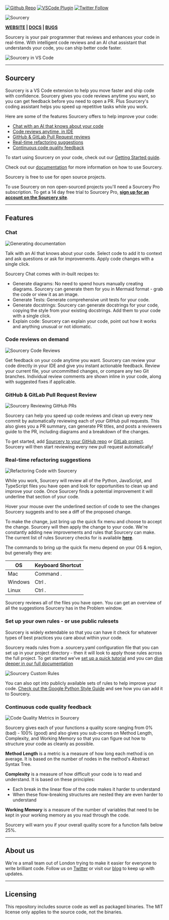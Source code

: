 [twitter-shield]: https://img.shields.io/twitter/follow/SourceryAI?style=social
[twitter-url]: https://bit.ly/sourceryai-twitter
[github-shield]: https://img.shields.io/github/stars/sourcery-ai/sourcery?style=social
[github-url]: https://bit.ly/sourceryai-github
[vscode-shield]: https://img.shields.io/visual-studio-marketplace/r/sourcery.sourcery?logo=visual-studio-code&style=social
[vscode-url]: https://bit.ly/sourceryai-vscode

[![Github Repo][github-shield]][github-url]
[![VSCode Plugin][vscode-shield]][vscode-url]
[![Twitter Follow][twitter-shield]][twitter-url]

![Sourcery](https://raw.githubusercontent.com/sourcery-ai/sourcery-vscode/main/assets/Sourcery_Logo_VS_Code_Description.png)

**[WEBSITE](https://sourcery.ai/) | [DOCS](https://docs.sourcery.ai/Welcome/) | [BUGS](https://github.com/sourcery-ai/sourcery/issues)**

Sourcery is your pair programmer that reviews and enhances your code in real-time. With intelligent code reviews and an AI chat assistant that understands your code, you can ship better code faster.

![Sourcery in VS Code](https://raw.githubusercontent.com/sourcery-ai/sourcery-vscode/main/assets/Sourcery_VS_Code_Example.gif)

---

## Sourcery

Sourcery is a VS Code extension to help you move faster and ship code with confidence. Sourcery gives you code reviews anytime you want, so you can get feedback before you need to open a PR. Plus Sourcery's coding assistant helps you speed up repetitive tasks while you work.

Here are some of the features Sourcery offers to help improve your code:

- [Chat with an AI that knows about your code](#chat)
- [Code reviews anytime, in IDE](#code-reviews-on-demand)
- [GitHub & GitLab Pull Request reviews](#github-pull-request-review)
- [Real-time refactoring suggestions](#real-time-refactoring-suggestions)
- [Continuous code quality feedback](#continuous-code-quality-feedback)


To start using Sourcery on your code, check out our [Getting Started guide](https://docs.sourcery.ai/getting-started/).

Check out our [documentation](https://docs.sourcery.ai/Welcome/) for more information on how to use Sourcery.

Sourcery is free to use for open source projects. 

To use Sourcery on non open-sourced projects you'll need a Sourcery Pro subscription. To get a 14 day free trial to Sourcery Pro, **[sign up for an account on the Sourcery site](https://app.sourcery.ai/dashboard/subscription?utm_source=vscode_marketplace&utm_medium=web&utm_campaign=vscode_marketplace)**.

---

## Features

### Chat

![Generating documentation](https://raw.githubusercontent.com/sourcery-ai/sourcery-vscode/main/assets/docstring_generation.png)

Talk with an AI that knows about your code. Select code to add it to context and ask questions or ask for improvements. Apply code changes with a single click.

Sourcery Chat comes with in-built recipes to:
- Generate diagrams: No need to spend hours manually creating diagrams. Sourcery can generate them for you in Mermaid format - grab the code or view it as an image.
- Generate Tests: Generate comprehensive unit tests for your code.
- Generate docstrings: Sourcery can generate docstrings for your code, copying the style from your existing docstrings. Add them to your code with a single click.
- Explain code: Sourcery can explain your code, point out how it works and anything unusual or not idiomatic.

### Code reviews on demand

![Sourcery Code Reviews](https://raw.githubusercontent.com/sourcery-ai/sourcery-vscode/main/assets/code_review.png)

Get feedback on your code anytime you want. Sourcery can review your code directly in your IDE and give you instant actionable feedback.
Review your current file, your uncommitted changes, or compare any two Git branches. Individual review comments are shown inline in your code, along with suggested fixes if applicable.


### GitHub & GitLab Pull Request Review

![Sourcery Reviewing GitHub PRs](https://raw.githubusercontent.com/sourcery-ai/sourcery-vscode/main/assets/Sourcery_Code_Review.gif)

Sourcery can help you speed up code reviews and clean up every new commit by automatically reviewing each of your GitHub pull requests. This also gives you a PR summary, can generate PR titles, and posts a reviewers guide to the PR, including diagrams and a breakdown of the changes.

To get started, add [Sourcery to your GitHub repo](https://github.com/apps/sourcery-ai/installations/new) or [GitLab project](https://app.sourcery.ai/login?connection=gitlab). Sourcery will then start reviewing every new pull request automatically!

### Real-time refactoring suggestions

![Refactoring Code with Sourcery](https://raw.githubusercontent.com/sourcery-ai/sourcery-vscode/main/assets/Sourcery_VS_Code_Refactoring.gif)

While you work, Sourcery will review all of the Python, JavaScript, and TypeScript files you have open and look for opportunities to clean up and improve your code. Once Sourcery finds a potential improvement it will underline that section of your code.

Hover your mouse over the underlined section of code to see the changes Sourcery suggests and to see a diff of the proposed change.

To make the change, just bring up the quick fix menu and choose to accept the change. Sourcery will then apply the change to your code. We're constantly adding new improvements and rules that Sourcery can make. The current list of rules Sourcery checks for is available **[here](https://docs.sourcery.ai/refactorings/)**.

The commands to bring up the quick fix menu depend on your OS & region, but generally they are:


 | OS | Keyboard Shortcut  |
| --- | --- |
| Mac | Command . |
| Windows | Ctrl . |
| Linux | Ctrl . |

Sourcery reviews all of the files you have open. You can get an overview of all the suggestions Sourcery has in the Problem window.

### Set up your own rules - or use public rulesets

Sourcery is widely extendable so that you can have it check for whatever types of best practices you care about within your code. 

Sourcery reads rules from a .sourcery.yaml configuration file that you can set up in your project directory - then it will look to apply those rules across the full project. To get started we’ve [set up a quick tutorial](https://docs.sourcery.ai/Tutorials/Custom-Rules/) and you can [dive deeper in our full documentation](https://docs.sourcery.ai/Reference/Custom-Rules/pattern-syntax/)

![Sourcery Custom Rules](https://raw.githubusercontent.com/sourcery-ai/sourcery-vscode/main/assets/custom-rules.gif)

You can also opt into publicly available sets of rules to help improve your code. [Check out the Google Python Style Guide](https://docs.sourcery.ai/Reference/Custom-Rules/gpsg/) and see how you can add it to Sourcery.

### Continuous code quality feedback

![Code Quality Metrics in Sourcery](https://raw.githubusercontent.com/sourcery-ai/sourcery-vscode/main/assets/Sourcery_Metrics_VS_Code.gif)

Sourcery gives each of your functions a quality score ranging from 0% (bad) - 100% (good) and also gives you sub-scores on Method Length, Complexity, and Working Memory so that you can figure out how to structure your code as cleanly as possible.

**Method Length** is a metric is a measure of how long each method is on average. It is based on the number of nodes in the method's Abstract Syntax Tree.

**Complexity** is a measure of how difficult your code is to read and understand. It is based on these principles:

- Each break in the linear flow of the code makes it harder to understand
- When these flow-breaking structures are nested they are even harder to understand

**Working Memory** is a measure of the number of variables that need to be kept in your working memory as you read through the code.

Sourcery will warn you if your overall quality score for a function falls below 25%.


---

## About us

We're a small team out of London trying to make it easier for everyone to write brilliant code. Follow us on [Twitter](https://twitter.com/sourceryai) or visit our [blog](https://sourcery.ai/blog) to keep up with updates.

---

## Licensing

This repository includes source code as well as packaged binaries. The MIT license only applies to the source code, not the binaries.
